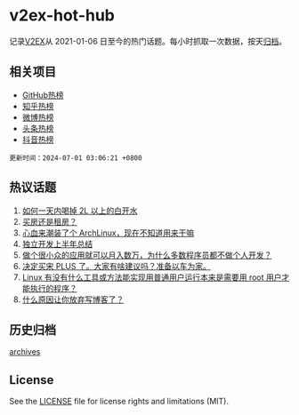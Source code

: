 # v2ex-hot-hub

 记录[V2EX](https://www.v2ex.com/)从 2021-01-06 日至今的热门话题。每小时抓取一次数据，按天[归档](archives)。
 
 ## 相关项目

- [GitHub热榜](https://github.com/lonnyzhang423/github-hot-hub)
- [知乎热榜](https://github.com/lonnyzhang423/zhihu-hot-hub)
- [微博热榜](https://github.com/lonnyzhang423/weibo-hot-hub)
- [头条热榜](https://github.com/lonnyzhang423/toutiao-hot-hub)
- [抖音热榜](https://github.com/lonnyzhang423/douyin-hot-hub)


 `更新时间：2024-07-01 03:06:21 +0800`

## 热议话题

1. [如何一天内喝掉 2L 以上的白开水](https://www.v2ex.com/t/1053698)
1. [买房还是租房？](https://www.v2ex.com/t/1053648)
1. [心血来潮装了个 ArchLinux，现在不知道用来干嘛](https://www.v2ex.com/t/1053651)
1. [独立开发上半年总结](https://www.v2ex.com/t/1053644)
1. [做个很小众的应用就可以月入数万，为什么多数程序员都不做个人开发？](https://www.v2ex.com/t/1053663)
1. [决定买宋 PLUS 了。大家有啥建议吗？准备以车为家。](https://www.v2ex.com/t/1053715)
1. [Linux 有没有什么工具或方法能实现用普通用户运行本来是需要用 root 用户才能执行的程序？](https://www.v2ex.com/t/1053687)
1. [什么原因让你放弃写博客了？](https://www.v2ex.com/t/1053721)

## 历史归档

[archives](archives)

## License

See the [LICENSE](LICENSE) file for license rights and limitations (MIT).
